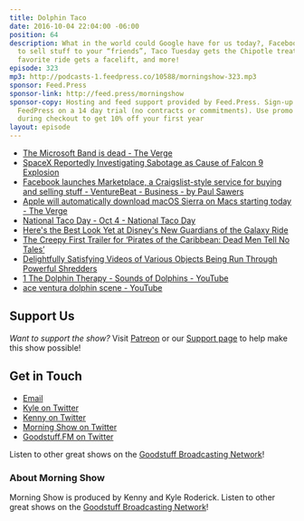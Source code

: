 ```yaml
---
title: Dolphin Taco
date: 2016-10-04 22:04:00 -06:00
position: 64
description: What in the world could Google have for us today?, Facebook wants you
  to sell stuff to your “friends”, Taco Tuesday gets the Chipotle treatment, Everyone’s
  favorite ride gets a facelift, and more!
episode: 323
mp3: http://podcasts-1.feedpress.co/10588/morningshow-323.mp3
sponsor: Feed.Press
sponsor-link: http://feed.press/morningshow
sponsor-copy: Hosting and feed support provided by Feed.Press. Sign-up today and try
  FeedPress on a 14 day trial (no contracts or commitments). Use promo code `morningshow`
  during checkout to get 10% off your first year
layout: episode
---
```


* [The Microsoft Band is dead - The Verge](http://www.theverge.com/circuitbreaker/2016/10/3/13152590/microsoft-band-discontinued)
* [SpaceX Reportedly Investigating Sabotage as Cause of Falcon 9 Explosion](http://gizmodo.com/spacex-reportedly-investigating-sabotage-as-cause-of-fa-1787365855)
* [Facebook launches Marketplace, a Craigslist-style service for buying and selling stuff - VentureBeat - Business - by Paul Sawers](http://venturebeat.com/2016/10/03/facebook-marketplace/)
* [Apple will automatically download macOS Sierra on Macs starting today - The Verge](http://www.theverge.com/2016/10/3/13151744/apple-macos-sierra-automatic-download)
* [National Taco Day - Oct 4 - National Taco Day](http://www.nationaltacoday.com/)
* [Here's the Best Look Yet at Disney's New Guardians of the Galaxy Ride](http://io9.gizmodo.com/heres-the-best-look-yet-at-disneys-new-guardians-of-the-1787369662)
* [The Creepy First Trailer for ‘Pirates of the Caribbean: Dead Men Tell No Tales’](http://laughingsquid.com/the-creepy-first-trailer-for-pirates-of-the-caribbean-dead-men-tell-no-tales/)
* [Delightfully Satisfying Videos of Various Objects Being Run Through Powerful Shredders](http://laughingsquid.com/delightfully-satisfying-videos-of-various-objects-being-run-through-powerful-shredders/)
* [1 The Dolphin Therapy - Sounds of Dolphins - YouTube](https://www.youtube.com/watch?v=39SYLteQnGg)
* [ace ventura dolphin scene - YouTube](https://www.youtube.com/watch?v=0BQiSdpm0Ow)

## Support Us
*Want to support the show?* Visit [Patreon](http://patreon.com/morningshow) or our [Support page](http://goodstuff.fm/support) to help make this show possible!

## Get in Touch
* [Email](mailto:kyle@goodstuff.fm)
* [Kyle on Twitter](http://twitter.com/dogburps)
* [Kenny on Twitter](http://twitter.com/pizzarobotics)
* [Morning Show on Twitter](http://twitter.com/morningshowam)
* [Goodstuff.FM on Twitter](http://twitter.com/goodstufffm)

Listen to other great shows on the [Goodstuff Broadcasting Network](http://goodstuff.fm/broadcasts)!

### About Morning Show
Morning Show is produced by Kenny and Kyle Roderick. Listen to other great shows on the [Goodstuff Broadcasting Network](http://goodstuff.fm/)!
